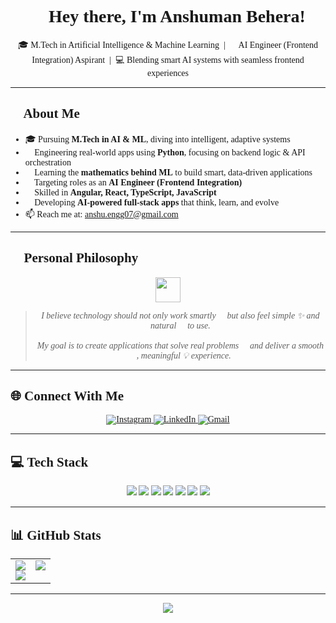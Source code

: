<!-- Apply Comic Sans MS font -->
<div style="font-family: 'Comic Sans MS', cursive;">

<h1 align="center">💫 Hey there, I'm Anshuman Behera!</h1>

<p align="center">
  🎓 M.Tech in Artificial Intelligence & Machine Learning &nbsp;|&nbsp;
  🧠 AI Engineer (Frontend Integration) Aspirant &nbsp;|&nbsp;
  💻 Blending smart AI systems with seamless frontend experiences
</p>

---

## 🧠 About Me

- 🎓 Pursuing **M.Tech in AI & ML**, diving into intelligent, adaptive systems  
- 🔭 Engineering real-world apps using **Python**, focusing on backend logic & API orchestration  
- 🌱 Learning the **mathematics behind ML** to build smart, data-driven applications  
- 🧩 Targeting roles as an **AI Engineer (Frontend Integration)**  
- 💬 Skilled in **Angular, React, TypeScript, JavaScript**  
- 🚀 Developing **AI-powered full-stack apps** that think, learn, and evolve  
- 📫 Reach me at: [anshu.engg07@gmail.com](mailto:anshu.engg07@gmail.com)

---

## 🧠 Personal Philosophy

<div align="center">
  <img src="https://img.icons8.com/emoji/48/brain-emoji.png" width="40" />
</div>

<blockquote align="center">
  <em>
    I believe technology should not only work smartly 🤖 but also feel simple ✨ and natural 🌿 to use.<br><br>
    My goal is to create applications that solve real problems 🧩 and deliver a smooth 🚀, meaningful 💡 experience.
  </em>
</blockquote>

---

## 🌐 Connect With Me

<p align="center">
  <a href="https://www.instagram.com/a.n_s_h.u/" target="_blank" title="Instagram">
    <img src="https://img.icons8.com/fluency/48/000000/instagram-new.png" alt="Instagram"/>
  </a>
  <a href="https://www.linkedin.com/in/anshuman-behera-26483b190/" target="_blank" title="LinkedIn">
    <img src="https://img.icons8.com/fluency/48/000000/linkedin.png" alt="LinkedIn"/>
  </a>
  <a href="mailto:anshu.engg07@gmail.com" target="_blank" title="Email">
    <img src="https://img.icons8.com/fluency/48/000000/gmail-new.png" alt="Gmail"/>
  </a>
</p>

---

## 💻 Tech Stack

<p align="center">
  <img src="https://img.shields.io/badge/Python-3670A0?style=for-the-badge&logo=python&logoColor=ffdd54"/>
  <img src="https://img.shields.io/badge/JavaScript-F7DF1E?style=for-the-badge&logo=javascript&logoColor=black"/>
  <img src="https://img.shields.io/badge/TypeScript-007ACC?style=for-the-badge&logo=typescript&logoColor=white"/>
  <img src="https://img.shields.io/badge/React-20232a?style=for-the-badge&logo=react&logoColor=61DAFB"/>
  <img src="https://img.shields.io/badge/Angular-DD0031?style=for-the-badge&logo=angular&logoColor=white"/>
  <img src="https://img.shields.io/badge/.NET-512BD4?style=for-the-badge&logo=dotnet&logoColor=white"/>
  <img src="https://img.shields.io/badge/PHP-777BB4?style=for-the-badge&logo=php&logoColor=white"/>
</p>

---

## 📊 GitHub Stats

<table>
  <tr>
    <td valign="top" width="50%">
      <!-- GitHub Readme Stats -->
      <img src="https://github-readme-stats.vercel.app/api?username=AsyncCoder-10&theme=radical&show_icons=true&hide_border=false" />
      <br/>
      <!-- GitHub Streak Stats -->
      <img src="https://nirzak-streak-stats.vercel.app/?user=AsyncCoder-10&theme=radical&hide_border=false" />
    </td>
    <td valign="top" width="50%">
      <!-- Top Languages -->
      <img src="https://github-readme-stats.vercel.app/api/top-langs/?username=AsyncCoder-10&theme=radical&layout=compact&hide_border=false" />
    </td>
  </tr>
</table>

---

<p align="center">
  <img src="https://visitcount.itsvg.in/api?id=AsyncCoder-10&icon=0&color=0" />
</p>

</div>
